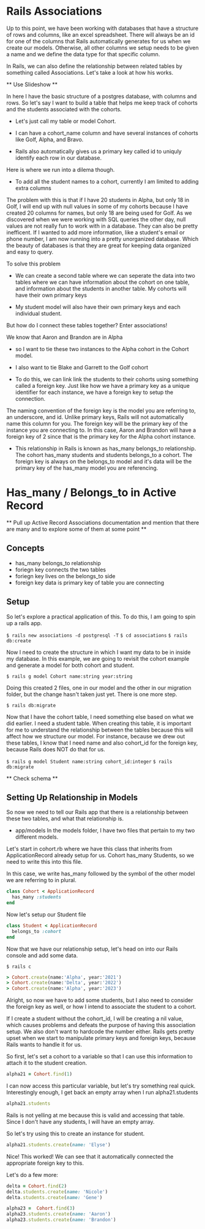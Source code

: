 # Rails Associations
Up to this point, we have been working with databases that have a structure of rows and columns, like an excel spreadsheet.  There will always be an id for one of the columns that Rails automatically generates for us when we create our models. Otherwise, all other columns we setup needs to be given a name and we define the data type for that specific column.  

In Rails, we can also define the relationship between related tables by something called Associations.  Let's take a look at how his works.

** Use Slideshow **

In here I have the basic structure of a postgres database, with columns and rows.  So let's say I want to build a table that helps me keep track of cohorts and the students associated with the cohorts. 

- Let's just call my table or model Cohort.

- I can have a cohort_name column and have several instances of cohorts like Golf, Alpha, and Bravo.

- Rails also automatically gives us a primary key called id to uniquly identify each row in our database.

Here is where we run into a dilema though. 
-  To add all the student names to a cohort, currently I am limited to adding extra columns

The problem with this is that if I have 20 students in Alpha, but only 18 in Golf, I will end up with null values in some of my cohorts because I have created 20 columns for names, but only 18 are being used for Golf.  As we discovered when we were working with SQL queries the other day, null values are not really fun to work with in a database.  They can also be pretty inefficent.  If I wanted to add more information, like a student's email or phone number, I am now running into a pretty unorganized database.  Which the beauty of databases is that they are great for keeping data organized and easy to query.

To solve this problem 
- We can create a second table where we can seperate the data into two tables where we can have information about the cohort on one table, and information about the students in another table. My cohorts will have their own primary keys

- My student model will also have their own primary keys and each individual student.  

But how do I connect these tables together?  Enter associations!

We know that Aaron and Brandon are in Alpha
- so I want to tie these two instances to the Alpha cohort in the Cohort model.  

- I also want to tie Blake and Garrett to the Golf cohort

- To do this, we can link link the students to their cohorts using something called a foreign key. Just like how we have a primary key as a unique identifier for each instance, we have a foreign key to setup the connection.  

The naming convention of the foreign key is the model you are referring to, an underscore, and id.  Unlike primary keys, Rails will not automatically name this column for you.  The foreign key will be the primary key of the instance you are connecting to.  In this case, Aaron and Brandon will have a foreign key of 2 since that is the primary key for the Alpha cohort instance.

- This relationship in Rails is known as has_many belongs_to relationship.  The cohort has_many students and students belongs_to a cohort.  The foreign key is always on the belongs_to model and it's data will be the primary key of the has_many model you are referencing.


# Has_many / Belongs_to in Active Record
** Pull up Active Record Associations documentation and mention that there are many and to explore some of them at some point **

## Concepts
- has_many belongs_to relationship
- foriegn key connects the two tables
- foriegn key lives on the belongs_to side
- foreign key data is primary key of table you are connecting

## Setup
So let's explore a practical application of this.  To do this, I am going to spin up a rails app.

`$ rails new associations -d postgresql -T`
`$ cd associations`
`$ rails db:create`

Now I need to create the structure in which I want my data to be in inside my database.  In this example, we are going to revisit the cohort example and generate a model for both cohort and student.

`$ rails g model Cohort name:string year:string`

Doing this created 2 files, one in our model and the other in our migration folder, but the change hasn't taken just yet.  There is one more step.

`$ rails db:migrate`

Now that I have the cohort table, I need something else based on what we did earlier.  I need a student table.  When creating this table, it is important for me to understand the relationship between the tables because this will affect how we structure our model. For instance, because we drew out these tables, I know that I need name and also cohort_id for the foreign key, because Rails does NOT do that for us.

`$ rails g model Student name:string cohort_id:integer`
`$ rails db:migrate`

** Check schema **

## Setting Up Relationship in Models
So now we need to tell our Rails app that there is a relationship between these two tables, and what that relationship is.  

- app/models
In the models folder, I have two files that pertain to my two different models.   

Let's start in cohort.rb where we have this class that inherits from ApplicationRecord already setup for us.  Cohort has_many Students, so we need to write this into this file.


In this case, we write has_many followed by the symbol of the other model we are referring to in plural.

```ruby
class Cohort < ApplicationRecord
  has_many :students
end
```

Now let's setup our Student file

```ruby
class Student < ApplicationRecord
  belongs_to :cohort
end
```

Now that we have our relationship setup, let's head on into our Rails console and add some data.

`$ rails c`

```ruby
> Cohort.create(name:'Alpha', year:'2021')
> Cohort.create(name:'Delta', year:'2022')
> Cohort.create(name:'Alpha', year:'2023')
```

Alright, so now we have to add some students, but I also need to consider the foreign key as well, or how I intend to associate the student to a cohort.

If I create a student without the cohort_id, I will be creating a nil value, which causes problems and defeats the purpose of having this association setup.  We also don't want to hardcode the number either.  Rails gets pretty upset when we start to manipulate primary keys and foreign keys, because Rails wants to handle it for us.


So first, let's set a cohort to a variable so that I can use this information to attach it to the student creation.
```ruby
alpha21 = Cohort.find(1)
```

I can now access this particular variable, but let's try something real quick. Interestingly enough, I get back an empty array when I run alpha21.students

```ruby
alpha21.students
```

Rails is not yelling at me because this is valid and accessing that table.  Since I don't have any students, I will have an empty array.

So let's try using this to create an instance for student.

```ruby
alpha21.students.create(name: 'Elyse')
```

Nice!  This worked!  We can see that it automatically connected the appropriate foreign key to this.

Let's do a few more:

```ruby
delta = Cohort.find(2)
delta.students.create(name: 'Nicole')
delta.students.create(name: 'Gene')

alpha23 =  Cohort.find(3)
alpha23.students.create(name: 'Aaron')
alpha23.students.create(name: 'Brandon')
```